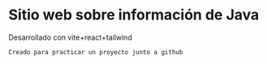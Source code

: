# Sitio web sobre información de Java

Desarrollado con vite+react+tailwind
```
Creado para practicar un proyecto junto a github
```
